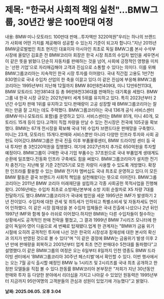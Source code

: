 # **제목: "한국서 사회적 책임 실천"…BMW그룹, 30년간 쌓은 100만대 여정**

  내용: BMW·미니·모토라드 100만대 판매…투자액만 3220억원"우리는 하나의 브랜드가 사회에 어떤 가치를 제공해야 성공할 수 있는지 기준이 되고자 합니다."지난 2015년 BMW글로벌법인 최초 현지인 대표이자 아시아인 최초로 독일 BMW그룹 본사 수석부사장에 올랐던 김효준 전 BMW코리아 회장은 한국 시장 최초의 수입차 법인을 세우면서 이 같은 뜻을 밝혔다.단순히 자동차를 판매하는 것을 넘어, 사회에 긍정적인 영향을 미치는 '선한 기업'으로 자리매김해야 고객과 진심으로 소통할 수 있다는 의미다. 이를 위해 BMW그룹코리아는 지속적인 한국 시장 투자를 이어왔다. 국내 직간접 고용도 1만7천830명으로 국내 수입차 산업의 한 축을 이끌고 있다.이 같은 진심에 부응해 BMW그룹코리아는 1995년부터 지난해 12월까지 BMW 80만8천409대, 미니 12만6천113대, BMW 모토라드 3만3814대 등 총 96만8천336대를 판매하는 대기록을 세웠다. BMW그룹 내 한국 시장 규모는 2021년부터 세계 5위를 유지하고 있다. 특히 2023년부터 2년간 수입차 판매 1위를 유지하고 있다.판매량이 고공 성장할 때 BMW그룹코리아는 잘 파는 만큼 잘 고치는 데도 주력했다. BMW그룹코리아는 국내 136개 공식 서비스센터(BMW·미니·모토라드 포함)를 운영하고 있다. 서비스센터는 BMW 81개, 미니 40개, 모토라드 15개 등이 있다.고객이 직접 차량을 만날 수 있는 전시장은 전국에 105곳을 확보했다. BMW는 67개 전시장을 확보해 국내 1위 수입차 브랜드다운 판매망을 구축했다. 미니는 23개, 모토라드 15개다.판매와 서비스뿐만 아니라 다양한 인프라 투자와 사회 공헌도 이어갔다.BMW그룹은 한국 진출 이후 부품물류센터, BMW 드라이빙 센터 등 국내 투자만 총 3천220억원을 집행했다. 여기에 2027년까지 추가로 650억원을 투자할 예정이다. BMW그룹이 구매한 국내 기업 부품수는 37조원으로 국내 부품업계 생태계도 순환에 일조했다.전동화 인프라 구축에도 힘을 써왔다. BMW그룹코리아가 설치한 전기차 충전기는 지난해 말 기준 2천125기로 모든 차량이 사용할 수 있도록 개방했다. 확장한 인프라를 활용할 수 있는 BMW 전기차 멤버십도 국내 최초로 운영하고 있다.이 모든 BMW 활동은 결국 브랜드가 사회적 책임을 실천해왔다는 뜻으로 이어진다. BMW그룹코리아는 2011년 BMW 코리아 미래재단을 설립하고 각종 사회공헌 목적사업을 진행해 왔다. 2016년에는 수입차 최초로 소방재난본부에 소방 지휘 순찰차로 X5 차량 7대를 전달하기도 했다.BMW그룹코리아가 국내에 법인을 세운 1995년은 IMF가 발생하기 2년 전이었다. 수입차에 대한 관세 및 취득세가 인하되고 특별소비세 및 자동차세도 연이어 인하했다. 이 같은 시장 잠재성을 본 수입차 업체들은 국내 진출에 나섰으나 2년 뒤인 1997년 IMF와 함께 철수 러쉬로 이어졌다.하지만 BMW는 다른 수입차들이 철수하는 상황에서도 공격적인 판매 전략을 펼쳤고, 그 결과 1999년 BMW 7시리즈 모니터에 한글이 독일어·영어 다음으로 세 번째로 탑재됐다.업계 한 관계자는 "BMW가 금융 위기 시절에 오히려 공격적인 투자에 나선 것은 한국의 시장성과 잠재성에 대한 본사의 확신과 의지가 반영된 것으로 볼 수 있다"며 "이 같은 결정에 BMW는 금융위기 발생 이후 2년 만에 판매량을 회복하고 2001년부터 업계 최초 연간 판매대수 5천대를 돌파했다"고 설명했다.이 같은 BMW그룹의 여정은 오는 6일부터 8일까지 인천 영종도 BMW 드라이빙 센터에서 'BMW그룹코리아 30주년 페스티벌'에서 확인할 수 있다. 이번 행사에서는 오는 7월 공식 출시할 예정인 BMW 뉴 1시리즈 및 2시리즈를 국내 최초 공개하고 한정판 모델들을 직접 볼 수 있다.한동률 BMW코리아 본부장은 "저희가 지난 30년동안 판매와 투자 등 다양한 분야에서 리더십을 가지고 나아갈 수 있었던 원동력은 1995년부터 지금까지 95만여명의 고객분들의 관심과 성원이 있었기에 가능했다"고 밝혔다.

  **날짜: 2025.06.05. 오후 3:04**